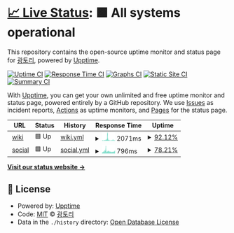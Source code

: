 # [📈 Live Status](https://status.gwto.cc): <!--live status--> **🟩 All systems operational**

This repository contains the open-source uptime monitor and status page for [광토리](https://gwangtori.com), powered by [Upptime](https://github.com/upptime/upptime).

[![Uptime CI](https://github.com/Gwangtori/upptime/workflows/Uptime%20CI/badge.svg)](https://github.com/Gwangtori/upptime/actions?query=workflow%3A%22Uptime+CI%22)
[![Response Time CI](https://github.com/Gwangtori/upptime/workflows/Response%20Time%20CI/badge.svg)](https://github.com/Gwangtori/upptime/actions?query=workflow%3A%22Response+Time+CI%22)
[![Graphs CI](https://github.com/Gwangtori/upptime/workflows/Graphs%20CI/badge.svg)](https://github.com/Gwangtori/upptime/actions?query=workflow%3A%22Graphs+CI%22)
[![Static Site CI](https://github.com/Gwangtori/upptime/workflows/Static%20Site%20CI/badge.svg)](https://github.com/Gwangtori/upptime/actions?query=workflow%3A%22Static+Site+CI%22)
[![Summary CI](https://github.com/Gwangtori/upptime/workflows/Summary%20CI/badge.svg)](https://github.com/Gwangtori/upptime/actions?query=workflow%3A%22Summary+CI%22)

With [Upptime](https://upptime.js.org), you can get your own unlimited and free uptime monitor and status page, powered entirely by a GitHub repository. We use [Issues](https://github.com/Gwangtori/upptime/issues) as incident reports, [Actions](https://github.com/Gwangtori/upptime/actions) as uptime monitors, and [Pages](https://status.gwto.cc) for the status page.

<!--start: status pages-->
<!-- This summary is generated by Upptime (https://github.com/upptime/upptime) -->
<!-- Do not edit this manually, your changes will be overwritten -->
<!-- prettier-ignore -->
| URL | Status | History | Response Time | Uptime |
| --- | ------ | ------- | ------------- | ------ |
| <img alt="" src="https://icons.duckduckgo.com/ip3/wiki.daol.cc.ico" height="13"> [wiki](https://wiki.daol.cc) | 🟩 Up | [wiki.yml](https://github.com/daol-project/upptime/commits/HEAD/history/wiki.yml) | <details><summary><img alt="Response time graph" src="./graphs/wiki/response-time-week.png" height="20"> 2071ms</summary><br><a href="https://status.daol.cc/history/wiki"><img alt="Response time 882" src="https://img.shields.io/endpoint?url=https%3A%2F%2Fraw.githubusercontent.com%2Fdaol-project%2Fupptime%2FHEAD%2Fapi%2Fwiki%2Fresponse-time.json"></a><br><a href="https://status.daol.cc/history/wiki"><img alt="24-hour response time 906" src="https://img.shields.io/endpoint?url=https%3A%2F%2Fraw.githubusercontent.com%2Fdaol-project%2Fupptime%2FHEAD%2Fapi%2Fwiki%2Fresponse-time-day.json"></a><br><a href="https://status.daol.cc/history/wiki"><img alt="7-day response time 2071" src="https://img.shields.io/endpoint?url=https%3A%2F%2Fraw.githubusercontent.com%2Fdaol-project%2Fupptime%2FHEAD%2Fapi%2Fwiki%2Fresponse-time-week.json"></a><br><a href="https://status.daol.cc/history/wiki"><img alt="30-day response time 1135" src="https://img.shields.io/endpoint?url=https%3A%2F%2Fraw.githubusercontent.com%2Fdaol-project%2Fupptime%2FHEAD%2Fapi%2Fwiki%2Fresponse-time-month.json"></a><br><a href="https://status.daol.cc/history/wiki"><img alt="1-year response time 882" src="https://img.shields.io/endpoint?url=https%3A%2F%2Fraw.githubusercontent.com%2Fdaol-project%2Fupptime%2FHEAD%2Fapi%2Fwiki%2Fresponse-time-year.json"></a></details> | <details><summary><a href="https://status.daol.cc/history/wiki">92.12%</a></summary><a href="https://status.daol.cc/history/wiki"><img alt="All-time uptime 99.03%" src="https://img.shields.io/endpoint?url=https%3A%2F%2Fraw.githubusercontent.com%2Fdaol-project%2Fupptime%2FHEAD%2Fapi%2Fwiki%2Fuptime.json"></a><br><a href="https://status.daol.cc/history/wiki"><img alt="24-hour uptime 100.00%" src="https://img.shields.io/endpoint?url=https%3A%2F%2Fraw.githubusercontent.com%2Fdaol-project%2Fupptime%2FHEAD%2Fapi%2Fwiki%2Fuptime-day.json"></a><br><a href="https://status.daol.cc/history/wiki"><img alt="7-day uptime 92.12%" src="https://img.shields.io/endpoint?url=https%3A%2F%2Fraw.githubusercontent.com%2Fdaol-project%2Fupptime%2FHEAD%2Fapi%2Fwiki%2Fuptime-week.json"></a><br><a href="https://status.daol.cc/history/wiki"><img alt="30-day uptime 98.09%" src="https://img.shields.io/endpoint?url=https%3A%2F%2Fraw.githubusercontent.com%2Fdaol-project%2Fupptime%2FHEAD%2Fapi%2Fwiki%2Fuptime-month.json"></a><br><a href="https://status.daol.cc/history/wiki"><img alt="1-year uptime 99.03%" src="https://img.shields.io/endpoint?url=https%3A%2F%2Fraw.githubusercontent.com%2Fdaol-project%2Fupptime%2FHEAD%2Fapi%2Fwiki%2Fuptime-year.json"></a></details>
| <img alt="" src="https://icons.duckduckgo.com/ip3/social.daol.cc.ico" height="13"> [social](https://social.daol.cc) | 🟩 Up | [social.yml](https://github.com/daol-project/upptime/commits/HEAD/history/social.yml) | <details><summary><img alt="Response time graph" src="./graphs/social/response-time-week.png" height="20"> 796ms</summary><br><a href="https://status.daol.cc/history/social"><img alt="Response time 557" src="https://img.shields.io/endpoint?url=https%3A%2F%2Fraw.githubusercontent.com%2Fdaol-project%2Fupptime%2FHEAD%2Fapi%2Fsocial%2Fresponse-time.json"></a><br><a href="https://status.daol.cc/history/social"><img alt="24-hour response time 825" src="https://img.shields.io/endpoint?url=https%3A%2F%2Fraw.githubusercontent.com%2Fdaol-project%2Fupptime%2FHEAD%2Fapi%2Fsocial%2Fresponse-time-day.json"></a><br><a href="https://status.daol.cc/history/social"><img alt="7-day response time 796" src="https://img.shields.io/endpoint?url=https%3A%2F%2Fraw.githubusercontent.com%2Fdaol-project%2Fupptime%2FHEAD%2Fapi%2Fsocial%2Fresponse-time-week.json"></a><br><a href="https://status.daol.cc/history/social"><img alt="30-day response time 618" src="https://img.shields.io/endpoint?url=https%3A%2F%2Fraw.githubusercontent.com%2Fdaol-project%2Fupptime%2FHEAD%2Fapi%2Fsocial%2Fresponse-time-month.json"></a><br><a href="https://status.daol.cc/history/social"><img alt="1-year response time 557" src="https://img.shields.io/endpoint?url=https%3A%2F%2Fraw.githubusercontent.com%2Fdaol-project%2Fupptime%2FHEAD%2Fapi%2Fsocial%2Fresponse-time-year.json"></a></details> | <details><summary><a href="https://status.daol.cc/history/social">78.21%</a></summary><a href="https://status.daol.cc/history/social"><img alt="All-time uptime 97.46%" src="https://img.shields.io/endpoint?url=https%3A%2F%2Fraw.githubusercontent.com%2Fdaol-project%2Fupptime%2FHEAD%2Fapi%2Fsocial%2Fuptime.json"></a><br><a href="https://status.daol.cc/history/social"><img alt="24-hour uptime 98.58%" src="https://img.shields.io/endpoint?url=https%3A%2F%2Fraw.githubusercontent.com%2Fdaol-project%2Fupptime%2FHEAD%2Fapi%2Fsocial%2Fuptime-day.json"></a><br><a href="https://status.daol.cc/history/social"><img alt="7-day uptime 78.21%" src="https://img.shields.io/endpoint?url=https%3A%2F%2Fraw.githubusercontent.com%2Fdaol-project%2Fupptime%2FHEAD%2Fapi%2Fsocial%2Fuptime-week.json"></a><br><a href="https://status.daol.cc/history/social"><img alt="30-day uptime 94.99%" src="https://img.shields.io/endpoint?url=https%3A%2F%2Fraw.githubusercontent.com%2Fdaol-project%2Fupptime%2FHEAD%2Fapi%2Fsocial%2Fuptime-month.json"></a><br><a href="https://status.daol.cc/history/social"><img alt="1-year uptime 97.46%" src="https://img.shields.io/endpoint?url=https%3A%2F%2Fraw.githubusercontent.com%2Fdaol-project%2Fupptime%2FHEAD%2Fapi%2Fsocial%2Fuptime-year.json"></a></details>

<!--end: status pages-->

[**Visit our status website →**](https://status.gwto.cc)

## 📄 License

- Powered by: [Upptime](https://github.com/upptime/upptime)
- Code: [MIT](./LICENSE) © [광토리](https://gwangtori.com)
- Data in the `./history` directory: [Open Database License](https://opendatacommons.org/licenses/odbl/1-0/)

